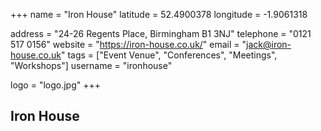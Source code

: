 +++
name = "Iron House"
latitude = 52.4900378
longitude = -1.9061318

address = "24-26 Regents Place, Birmingham B1 3NJ"
telephone = "0121 517 0156"
website = "https://iron-house.co.uk/"
email = "jack@iron-house.co.uk"
tags = ["Event Venue", "Conferences", "Meetings", "Workshops"]
username = "ironhouse"

logo = "logo.jpg"
+++

## Iron House
